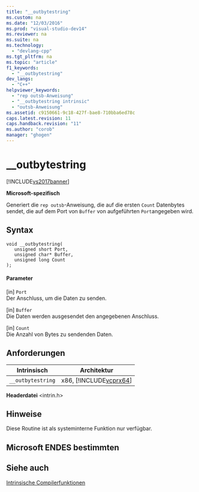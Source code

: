 ```yaml
---
title: "__outbytestring"
ms.custom: na
ms.date: "12/03/2016"
ms.prod: "visual-studio-dev14"
ms.reviewer: na
ms.suite: na
ms.technology: 
  - "devlang-cpp"
ms.tgt_pltfrm: na
ms.topic: "article"
f1_keywords: 
  - "__outbytestring"
dev_langs: 
  - "C++"
helpviewer_keywords: 
  - "rep outsb-Anweisung"
  - "__outbytestring intrinsic"
  - "outsb-Anweisung"
ms.assetid: c9150661-9c18-427f-bae8-710bba6ed78c
caps.latest.revision: 11
caps.handback.revision: "11"
ms.author: "corob"
manager: "ghogen"
---
```

# __outbytestring
[!INCLUDE[vs2017banner](../assembler/inline/includes/vs2017banner.md)]

**Microsoft\-spezifisch**  
  
 Generiert die `rep outsb`\-Anweisung, die auf die ersten `Count` Datenbytes sendet, die auf dem Port von `Buffer` von aufgeführten `Port`angegeben wird.  
  
## Syntax  
  
```  
void __outbytestring(   
   unsigned short Port,   
   unsigned char* Buffer,   
   unsigned long Count   
);  
```  
  
#### Parameter  
 \[in\] `Port`  
 Der Anschluss, um die Daten zu senden.  
  
 \[in\] `Buffer`  
 Die Daten werden ausgesendet den angegebenen Anschluss.  
  
 \[in\] `Count`  
 Die Anzahl von Bytes zu sendenden Daten.  
  
## Anforderungen  
  
|Intrinsisch|Architektur|  
|-----------------|-----------------|  
|`__outbytestring`|x86, [!INCLUDE[vcprx64](../assembler/inline/includes/vcprx64_md.md)]|  
  
 **Headerdatei** \<intrin.h\>  
  
## Hinweise  
 Diese Routine ist als systeminterne Funktion nur verfügbar.  
  
## Microsoft ENDES bestimmten  
  
## Siehe auch  
 [Intrinsische Compilerfunktionen](../intrinsics/compiler-intrinsics.md)